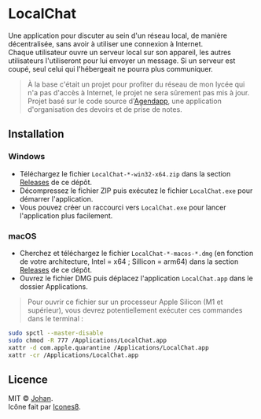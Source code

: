 # LocalChat

Une application pour discuter au sein d'un réseau local, de manière décentralisée, sans avoir à utiliser une connexion à Internet.  
Chaque utilisateur ouvre un serveur local sur son appareil, les autres utilisateurs l'utiliseront pour lui envoyer un message. Si un serveur est coupé, seul celui qui l'hébergeait ne pourra plus communiquer.

> À la base c'était un projet pour profiter du réseau de mon lycée qui n'a pas d'accès à Internet, le projet ne sera sûrement pas mis à jour.  
> Projet basé sur le code source d'[Agendapp](https://github.com/johan-perso/agendapp), une application d'organisation des devoirs et de prise de notes.


## Installation

### Windows

* Téléchargez le fichier `LocalChat-*-win32-x64.zip` dans la section [Releases](https://github.com/johan-perso/localchat/releases/latest) de ce dépôt.
* Décompressez le fichier ZIP puis exécutez le fichier `LocalChat.exe` pour démarrer l'application.
* Vous pouvez créer un raccourci vers `LocalChat.exe` pour lancer l'application plus facilement.

### macOS

* Cherchez et téléchargez le fichier `LocalChat-*-macos-*.dmg` (en fonction de votre architecture, Intel = x64 ; Sillicon = arm64) dans la section [Releases](https://github.com/johan-perso/localchat/releases/latest) de ce dépôt.
* Ouvrez le fichier DMG puis déplacez l'application `LocalChat.app` dans le dossier Applications.

> Pour ouvrir ce fichier sur un processeur Apple Silicon (M1 et supérieur), vous devrez potentiellement exécuter ces commandes dans le terminal :

```bash
sudo spctl --master-disable
sudo chmod -R 777 /Applications/LocalChat.app
xattr -d com.apple.quarantine /Applications/LocalChat.app
xattr -cr /Applications/LocalChat.app
```


## Licence

MIT © [Johan](https://johanstick.fr).  
Icône fait par [Icones8](https://icones8.fr/icon/D6fq9I7xyv5X/chat-message).
